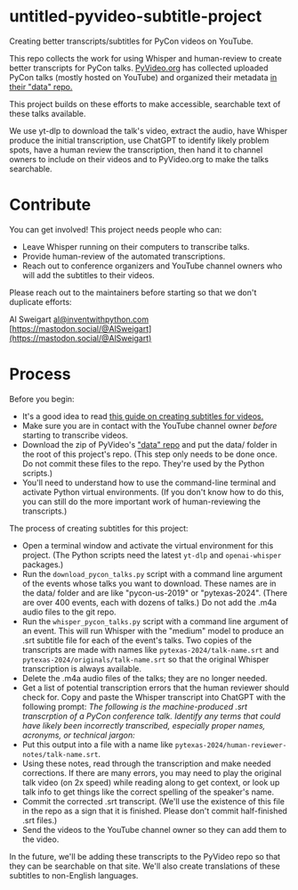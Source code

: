 # untitled-pyvideo-subtitle-project
Creating better transcripts/subtitles for PyCon videos on YouTube.

This repo collects the work for using Whisper and human-review to create better transcripts for PyCon talks. [PyVideo.org](https://pyvideo.org) has collected uploaded PyCon talks (mostly hosted on YouTube) and organized their metadata [in their "data" repo.](https://github.com/pyvideo/data)

This project builds on these efforts to make accessible, searchable text of these talks available.

We use yt-dlp to download the talk's video, extract the audio, have Whisper produce the initial transcription, use ChatGPT to identify likely problem spots, have a human review the transcription, then hand it to channel owners to include on their videos and to PyVideo.org to make the talks searchable.


Contribute
==========

You can get involved! This project needs people who can:

- Leave Whisper running on their computers to transcribe talks.
- Provide human-review of the automated transcriptions.
- Reach out to conference organizers and YouTube channel owners who will add the subtitles to their videos.

Please reach out to the maintainers before starting so that we don't duplicate efforts:

Al Sweigart [al@inventwithpython.com](mailto:al@inventwithpython.com) [https://mastodon.social/@AlSweigart](https://mastodon.social/@AlSweigart)

Process
========

Before you begin:

- It's a good idea to read [this guide on creating subtitles for videos.](https://uxdesign.cc/a-guide-to-the-visual-language-of-closed-captions-and-subtitles-2fda5fa2a325)
- Make sure you are in contact with the YouTube channel owner *before* starting to transcribe videos.
- Download the zip of PyVideo's ["data" repo](https://github.com/pyvideo/data/archive/refs/heads/main.zip) and put the data/ folder in the root of this project's repo. (This step only needs to be done once. Do not commit these files to the repo. They're used by the Python scripts.)
- You'll need to understand how to use the command-line terminal and activate Python virtual environments. (If you don't know how to do this, you can still do the more important work of human-reviewing the transcripts.)

The process of creating subtitles for this project:

- Open a terminal window and activate the virtual environment for this project. (The Python scripts need the latest `yt-dlp` and `openai-whisper` packages.)
- Run the `download_pycon_talks.py` script with a command line argument of the events whose talks you want to download. These names are in the data/ folder and are like "pycon-us-2019" or "pytexas-2024". (There are over 400 events, each with dozens of talks.) Do not add the .m4a audio files to the git repo.
- Run the `whisper_pycon_talks.py` script with a command line argument of an event. This will run Whisper with the "medium" model to produce an .srt subtitle file for each of the event's talks. Two copies of the transcripts are made with names like `pytexas-2024/talk-name.srt` and `pytexas-2024/originals/talk-name.srt` so that the original Whisper transcription is always available.
- Delete the .m4a audio files of the talks; they are no longer needed.
- Get a list of potential transcription errors that the human reviewer should check for. Copy and paste the Whisper transcript into ChatGPT with the following prompt: *The following is the machine-produced .srt transcrption of a PyCon conference talk. Identify any terms that could have likely been incorrectly transcribed, especially proper names, acronyms, or technical jargon:*
- Put this output into a file with a name like `pytexas-2024/human-reviewer-notes/talk-name.srt`.
- Using these notes, read through the transcription and make needed corrections. If there are many errors, you may need to play the original talk video (on 2x speed) while reading along to get context, or look up talk info to get things like the correct spelling of the speaker's name.
- Commit the corrected .srt transcript. (We'll use the existence of this file in the repo as a sign that it is finished. Please don't commit half-finished .srt files.)
- Send the videos to the YouTube channel owner so they can add them to the video.

In the future, we'll be adding these transcripts to the PyVideo repo so that they can be searchable on that site. We'll also create translations of these subtitles to non-English languages.
